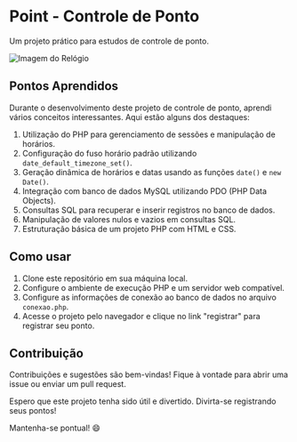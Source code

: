 # Point - Controle de Ponto

Um projeto prático para estudos de controle de ponto.

![Imagem do Relógio](https://example.com/imagem-relogio.jpg)

## Pontos Aprendidos

Durante o desenvolvimento deste projeto de controle de ponto, aprendi vários conceitos interessantes. Aqui estão alguns dos destaques:

1. Utilização do PHP para gerenciamento de sessões e manipulação de horários.
2. Configuração do fuso horário padrão utilizando `date_default_timezone_set()`.
3. Geração dinâmica de horários e datas usando as funções `date()` e `new Date()`.
4. Integração com banco de dados MySQL utilizando PDO (PHP Data Objects).
5. Consultas SQL para recuperar e inserir registros no banco de dados.
6. Manipulação de valores nulos e vazios em consultas SQL.
7. Estruturação básica de um projeto PHP com HTML e CSS.

## Como usar

1. Clone este repositório em sua máquina local.
2. Configure o ambiente de execução PHP e um servidor web compatível.
3. Configure as informações de conexão ao banco de dados no arquivo `conexao.php`.
4. Acesse o projeto pelo navegador e clique no link "registrar" para registrar seu ponto.

## Contribuição

Contribuições e sugestões são bem-vindas! Fique à vontade para abrir uma issue ou enviar um pull request.

Espero que este projeto tenha sido útil e divertido. Divirta-se registrando seus pontos!

Mantenha-se pontual! 😄

